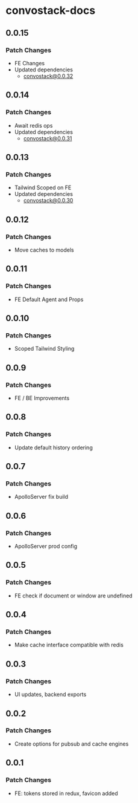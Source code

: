 # convostack-docs

## 0.0.15

### Patch Changes

- FE Changes
- Updated dependencies
  - convostack@0.0.32

## 0.0.14

### Patch Changes

- Await redis ops
- Updated dependencies
  - convostack@0.0.31

## 0.0.13

### Patch Changes

- Tailwind Scoped on FE
- Updated dependencies
  - convostack@0.0.30

## 0.0.12

### Patch Changes

- Move caches to models

## 0.0.11

### Patch Changes

- FE Default Agent and Props

## 0.0.10

### Patch Changes

- Scoped Tailwind Styling

## 0.0.9

### Patch Changes

- FE / BE Improvements

## 0.0.8

### Patch Changes

- Update default history ordering

## 0.0.7

### Patch Changes

- ApolloServer fix build

## 0.0.6

### Patch Changes

- ApolloServer prod config

## 0.0.5

### Patch Changes

- FE check if document or window are undefined

## 0.0.4

### Patch Changes

- Make cache interface compatible with redis

## 0.0.3

### Patch Changes

- UI updates, backend exports

## 0.0.2

### Patch Changes

- Create options for pubsub and cache engines

## 0.0.1

### Patch Changes

- FE: tokens stored in redux, favicon added
